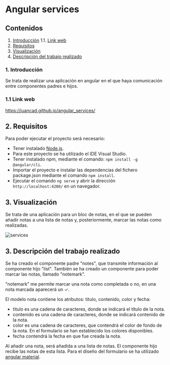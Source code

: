 # Angular services

## Contenidos 
1. [Introducción](#intro)
  1.1. [Link web](#link-web)
2. [Requisitos](#requisitos)
3. [Visualización](#visualizacion)
4. [Descripción del trabajo realizado](#descripcion)

### 1. Introducción
Se trata de realizar una aplicación en angular en el que haya comunicación entre componentes padres e hijos. 

### 1.1 Link web <a name="link-web"/>
https://juancad.github.io/angular_services/

## 2. Requisitos<a name="requisitos"/>
Para poder ejecutar el proyecto será necesario:
- Tener instalado [Node.js](https://nodejs.org/es/download/).
- Para este proyecto se ha utilizado el IDE Visual Studio.
- Tener instalado npm, mediante el comando: `npm install -g @angular/cli`.
- Importar el proyecto e instalar las dependencias del fichero package.json mediante el comando `npm install`.
- Ejecutar el comando `ng serve` y abrir la dirección `http://localhost:4200/` en un navegador.

## 3. Visualización <a name="visualizacion"/>

Se trata de una aplicación para un bloc de notas, en el que se pueden añadir notas a una lista de notas y, posteriormente, marcar las notas como realizadas.

![services](https://user-images.githubusercontent.com/91132611/165403194-e832b0df-5d22-48ed-8512-beef6aaf48fa.png)

## 3. Descripción del trabajo realizado <a name="descripcion"/>

Se ha creado el componente padre "notes", que transmite información al componente hijo "list". También se ha creado un componente para poder marcar las notas, llamado "notemark".

"notemark" me permite marcar una nota como completada o no, en una nota marcada aparecerá un ✓.

El modelo nota contiene los atributos: titulo, contenido, color y fecha:
- titulo es una cadena de caracteres, donde se indicará el título de la nota.
- contenido es una cadena de caracteres, donde se indicará contenido de la nota.
- color es una cadena de caracteres, que contendrá el color de fondo de la nota. En el formulario se han establecido los colores disponibles.
- fecha contendrá la fecha en que fue creada la nota.

Al añadir una nota, será añadida a una lista de notas. El componente hijo recibe las notas de esta lista.
Para el diseño del formulario se ha utilizado [angular material](https://material.angular.io/).

